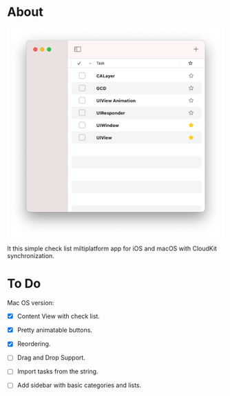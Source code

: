 #  About

![me](https://github.com/unsaferawpointer/JustTo-DoList/blob/main/Readme%20Resource/screenshot.png)

It this simple check list miltiplatform app for iOS and macOS with CloudKit synchronization.

# To Do

Mac OS version:

- [x] Content View with check list.
- [x] Pretty animatable buttons.
- [x] Reordering.
- [ ] Drag and Drop Support.
- [ ] Import tasks from the string.
- [ ] Add sidebar with basic categories and lists.

